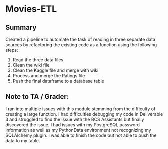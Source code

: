 # Movies-ETL

## Summary
Created a pipeline to automate the task of reading in three separate data sources by refactoring the existing code as a function using the following steps:
1. Read the three data files
2. Clean the wiki file
3. Clean the Kaggle file and merge with wiki
4. Process and merge the Ratings file
5. Push the final dataframe to a database table

## Note to TA / Grader:

I ran into multiple issues with this module stemming from the difficulty of creating a large function. I had difficulties debugging my code in Deliverable 3 and struggled to find the issue with the BCS Assistants but finally discovered the issue. I had issues with my PostgreSQL password information as well as my PythonData environment not recognizing my SQLAlchemy plugin. I was able to finish the code but not able to push the data to my table. 
